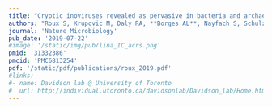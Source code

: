 ```yaml
---
title: "Cryptic inoviruses revealed as pervasive in bacteria and archaea in Earth’s biomes"
authors: "Roux S, Krupovic M, Daly RA, **Borges AL**, Nayfach S, Schulz F, Sharrar A, Matheus Carnevali PB, Cheng JF, Ivanova NN, **Bondy-Denomy J**, Wrighton KC, Woyke T, Visel A, Kyrpides NC, Eloe-Fadrosh EA."
journal: 'Nature Microbiology'
pub_date: '2019-07-22'
#image: '/static/img/pub/lina_IC_acrs.png'
pmid: '31332386'
pmcid: 'PMC6813254'
pdf: '/static/pdf/publications/roux_2019.pdf'
#links:
#- name: Davidson lab @ University of Toronto
#  url: http://individual.utoronto.ca/davidsonlab/Davidson_lab/Home.html
---
```

